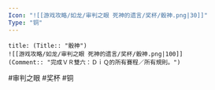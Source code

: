 ```yaml
---
Icon: "![[游戏攻略/如龙/审判之眼 死神的遗言/奖杯/骰神.png|30]]"
Type: "铜"
---
```

```ad-common-bronze-trophy
title: (Title:: "骰神")
![[游戏攻略/如龙/审判之眼 死神的遗言/奖杯/骰神.png|100]]
(Comment:: "完成ＶＲ雙六：ＤｉＱ的所有賽程／所有規則。")
```

#审判之眼 #奖杯 #铜
